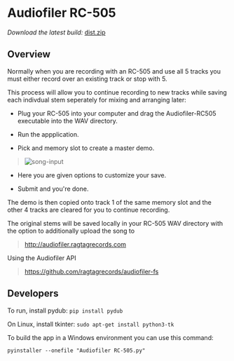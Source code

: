 # Audiofiler RC-505

*Download the latest build:* [dist.zip](https://github.com/ragtagrecords/audiofiler-rc505/files/9034007/dist.zip)

## Overview

Normally when you are recording with an RC-505 and use all 5 tracks you must either record over an existing track or stop with 5.  

This process will allow you to continue recording to new tracks while saving each indivdual stem seperately for mixing and arranging later:

- Plug your RC-505 into your computer and drag the Audiofiler-RC505 executable into the WAV directory.

- Run the appplication.

- Pick and memory slot to create a master demo.

>![song-input](https://user-images.githubusercontent.com/40615096/177021610-0778e3e1-7875-468f-a835-ee9866960086.png)

- Here you are given options to customize your save.

- Submit and you're done.

The demo is then copied onto track 1 of the same memory slot and the other 4 tracks are cleared for you to continue recording.

The original stems will be saved locally in your RC-505 WAV directory with the option to additionally upload the song to 
>http://audiofiler.ragtagrecords.com

Using the Audiofiler API
>https://github.com/ragtagrecords/audiofiler-fs

## Developers

To run, install pydub:
`pip install pydub`

On Linux, install tkinter:
`sudo apt-get install python3-tk`

To build the app in a Windows environment you can use this command:

`pyinstaller --onefile "Audiofiler RC-505.py"`

